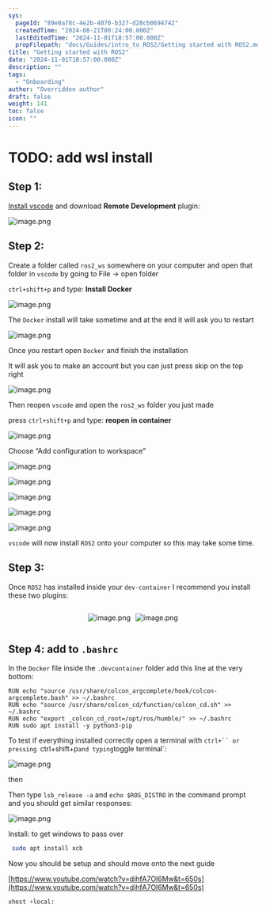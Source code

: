 ```yaml
---
sys:
  pageId: "89e0a78c-4e2b-4070-b327-d28cb0694742"
  createdTime: "2024-08-21T00:24:00.000Z"
  lastEditedTime: "2024-11-01T18:57:00.000Z"
  propFilepath: "docs/Guides/intro_to_ROS2/Getting started with ROS2.md"
title: "Getting started with ROS2"
date: "2024-11-01T18:57:00.000Z"
description: ""
tags:
  - "Onboarding"
author: "Overridden author"
draft: false
weight: 141
toc: false
icon: ""
---
```


# TODO: add wsl install

## Step 1:

[Install vscode](https://code.visualstudio.com/download) and download **Remote Development** plugin:

![image.png](https://prod-files-secure.s3.us-west-2.amazonaws.com/d518164a-d88e-44d1-a4ee-3adb3bd8bce0/efb52993-1881-4a40-b95e-6f020334f022/image.png?X-Amz-Algorithm=AWS4-HMAC-SHA256&X-Amz-Content-Sha256=UNSIGNED-PAYLOAD&X-Amz-Credential=ASIAZI2LB466TGS7ZNAA%2F20250414%2Fus-west-2%2Fs3%2Faws4_request&X-Amz-Date=20250414T041100Z&X-Amz-Expires=3600&X-Amz-Security-Token=IQoJb3JpZ2luX2VjEIT%2F%2F%2F%2F%2F%2F%2F%2F%2F%2FwEaCXVzLXdlc3QtMiJHMEUCIGGTBIayY2Q%2B1RN9dvjKs4sruKmKOHDZWZ%2F%2BpHmdGM6kAiEA503nKvSlOWG8b3nlFIpmlBTssuy9KV225n8pk2KZgcoqiAQI%2Ff%2F%2F%2F%2F%2F%2F%2F%2F%2F%2FARAAGgw2Mzc0MjMxODM4MDUiDBsPG4ralOI%2BHNi0%2BSrcA5D03mkvRI8kdnG5P1lfiAQ24TuorLE18npSMhtni0zpztliX8jdHnoztZiebwdUv%2F65GgeZhdlc3nz%2FN1ZABYvX9JKODBSR7XN8%2BvYBrtNoivBVqMA0GWDNEzso7%2FvCKGliJn%2B2aKEY%2B%2Bcu4%2Ftts5YSMpKYd7KoVPJ%2BZw317CIlCP%2FGs6T7vmSLjSIY4SyadXO2fjCPgdVC6qZe4cAUNMHF%2B6hPo%2BBLi0qRft39f3LgNcpkn%2Fs46ZLE94BPpCHMXYfWBrqADPA8HblHiM%2F19ukERWYBTcbEX2HiD95%2F%2F%2FUwEh3lcP9QUnQ27Ci8ya2tPv5UUCCFG0ZlaiClvhxlpnkkgdtTU3NOAbj83AIi8tRJUbZ8JYMkakhNEYlgR5Sxe%2BdilRdikjGe6VoTuMgRakpiHEq50UiTmDcpWxc%2BhFh1ylljXMngg4uB%2BW0noeOpBXnDB9n7QL%2FNQN8vB4dHcvzt%2BzoCSAyFTsmBX3ZUTrwPu94BPp3d5uADVl%2BcQr73TcAmqm0CJqPrsU6yE65gWenmFmYCrMOq8pdl%2BVPf7WtMgb3T2r8fuxq9s3uu6Ea93PxeY0LRFM64pgTf613vFadrhG2kiAmiIscNP%2FcsmPcoiuiyD%2BoHhSgcj1bTMK6Q8r8GOqUBifb61F9HFOoezj6gXlJ5o%2B%2FUV%2FMUn9u6i%2Bzp1I1XptWNdZQOKufjCvhiShY4JnpmMDmOy9mDmEp%2B2oDIBuzPu4a%2Bp2yjh3K15714JzmsbPQdn4bzl4bYHu5YU%2BqvIdTI9HvA1KRCOdbskeeJcDWPTULGiIuqmLSABkXP4kHC2nmjCHtVVkYXLvZC1y5d0dcvEmeaPMfuFVC9TQ7C0seJf77dbe%2Fi&X-Amz-Signature=3ed99301599a7fbb3ac14b6eb7278e6c654db0cdad9284ce09a2ecda3492a6c7&X-Amz-SignedHeaders=host&x-id=GetObject)

## Step 2:

Create a folder called `ros2_ws` somewhere on your computer and open that folder in `vscode` by going to File → open folder 

`ctrl+shift+p` and type: **Install Docker**

![image.png](https://prod-files-secure.s3.us-west-2.amazonaws.com/d518164a-d88e-44d1-a4ee-3adb3bd8bce0/2269dc0e-1cd5-47ff-bceb-c04ad9b2eab0/image.png?X-Amz-Algorithm=AWS4-HMAC-SHA256&X-Amz-Content-Sha256=UNSIGNED-PAYLOAD&X-Amz-Credential=ASIAZI2LB466TGS7ZNAA%2F20250414%2Fus-west-2%2Fs3%2Faws4_request&X-Amz-Date=20250414T041100Z&X-Amz-Expires=3600&X-Amz-Security-Token=IQoJb3JpZ2luX2VjEIT%2F%2F%2F%2F%2F%2F%2F%2F%2F%2FwEaCXVzLXdlc3QtMiJHMEUCIGGTBIayY2Q%2B1RN9dvjKs4sruKmKOHDZWZ%2F%2BpHmdGM6kAiEA503nKvSlOWG8b3nlFIpmlBTssuy9KV225n8pk2KZgcoqiAQI%2Ff%2F%2F%2F%2F%2F%2F%2F%2F%2F%2FARAAGgw2Mzc0MjMxODM4MDUiDBsPG4ralOI%2BHNi0%2BSrcA5D03mkvRI8kdnG5P1lfiAQ24TuorLE18npSMhtni0zpztliX8jdHnoztZiebwdUv%2F65GgeZhdlc3nz%2FN1ZABYvX9JKODBSR7XN8%2BvYBrtNoivBVqMA0GWDNEzso7%2FvCKGliJn%2B2aKEY%2B%2Bcu4%2Ftts5YSMpKYd7KoVPJ%2BZw317CIlCP%2FGs6T7vmSLjSIY4SyadXO2fjCPgdVC6qZe4cAUNMHF%2B6hPo%2BBLi0qRft39f3LgNcpkn%2Fs46ZLE94BPpCHMXYfWBrqADPA8HblHiM%2F19ukERWYBTcbEX2HiD95%2F%2F%2FUwEh3lcP9QUnQ27Ci8ya2tPv5UUCCFG0ZlaiClvhxlpnkkgdtTU3NOAbj83AIi8tRJUbZ8JYMkakhNEYlgR5Sxe%2BdilRdikjGe6VoTuMgRakpiHEq50UiTmDcpWxc%2BhFh1ylljXMngg4uB%2BW0noeOpBXnDB9n7QL%2FNQN8vB4dHcvzt%2BzoCSAyFTsmBX3ZUTrwPu94BPp3d5uADVl%2BcQr73TcAmqm0CJqPrsU6yE65gWenmFmYCrMOq8pdl%2BVPf7WtMgb3T2r8fuxq9s3uu6Ea93PxeY0LRFM64pgTf613vFadrhG2kiAmiIscNP%2FcsmPcoiuiyD%2BoHhSgcj1bTMK6Q8r8GOqUBifb61F9HFOoezj6gXlJ5o%2B%2FUV%2FMUn9u6i%2Bzp1I1XptWNdZQOKufjCvhiShY4JnpmMDmOy9mDmEp%2B2oDIBuzPu4a%2Bp2yjh3K15714JzmsbPQdn4bzl4bYHu5YU%2BqvIdTI9HvA1KRCOdbskeeJcDWPTULGiIuqmLSABkXP4kHC2nmjCHtVVkYXLvZC1y5d0dcvEmeaPMfuFVC9TQ7C0seJf77dbe%2Fi&X-Amz-Signature=564073aced12a503878f11befa239d3ee3d4c2968bc0dbc6090e6ee9e9a028ed&X-Amz-SignedHeaders=host&x-id=GetObject)

The `Docker` install will take sometime and at the end it will ask you to restart

![image.png](https://prod-files-secure.s3.us-west-2.amazonaws.com/d518164a-d88e-44d1-a4ee-3adb3bd8bce0/ed233f78-be33-4b1f-b89c-9c346c0e961e/image.png?X-Amz-Algorithm=AWS4-HMAC-SHA256&X-Amz-Content-Sha256=UNSIGNED-PAYLOAD&X-Amz-Credential=ASIAZI2LB466TGS7ZNAA%2F20250414%2Fus-west-2%2Fs3%2Faws4_request&X-Amz-Date=20250414T041100Z&X-Amz-Expires=3600&X-Amz-Security-Token=IQoJb3JpZ2luX2VjEIT%2F%2F%2F%2F%2F%2F%2F%2F%2F%2FwEaCXVzLXdlc3QtMiJHMEUCIGGTBIayY2Q%2B1RN9dvjKs4sruKmKOHDZWZ%2F%2BpHmdGM6kAiEA503nKvSlOWG8b3nlFIpmlBTssuy9KV225n8pk2KZgcoqiAQI%2Ff%2F%2F%2F%2F%2F%2F%2F%2F%2F%2FARAAGgw2Mzc0MjMxODM4MDUiDBsPG4ralOI%2BHNi0%2BSrcA5D03mkvRI8kdnG5P1lfiAQ24TuorLE18npSMhtni0zpztliX8jdHnoztZiebwdUv%2F65GgeZhdlc3nz%2FN1ZABYvX9JKODBSR7XN8%2BvYBrtNoivBVqMA0GWDNEzso7%2FvCKGliJn%2B2aKEY%2B%2Bcu4%2Ftts5YSMpKYd7KoVPJ%2BZw317CIlCP%2FGs6T7vmSLjSIY4SyadXO2fjCPgdVC6qZe4cAUNMHF%2B6hPo%2BBLi0qRft39f3LgNcpkn%2Fs46ZLE94BPpCHMXYfWBrqADPA8HblHiM%2F19ukERWYBTcbEX2HiD95%2F%2F%2FUwEh3lcP9QUnQ27Ci8ya2tPv5UUCCFG0ZlaiClvhxlpnkkgdtTU3NOAbj83AIi8tRJUbZ8JYMkakhNEYlgR5Sxe%2BdilRdikjGe6VoTuMgRakpiHEq50UiTmDcpWxc%2BhFh1ylljXMngg4uB%2BW0noeOpBXnDB9n7QL%2FNQN8vB4dHcvzt%2BzoCSAyFTsmBX3ZUTrwPu94BPp3d5uADVl%2BcQr73TcAmqm0CJqPrsU6yE65gWenmFmYCrMOq8pdl%2BVPf7WtMgb3T2r8fuxq9s3uu6Ea93PxeY0LRFM64pgTf613vFadrhG2kiAmiIscNP%2FcsmPcoiuiyD%2BoHhSgcj1bTMK6Q8r8GOqUBifb61F9HFOoezj6gXlJ5o%2B%2FUV%2FMUn9u6i%2Bzp1I1XptWNdZQOKufjCvhiShY4JnpmMDmOy9mDmEp%2B2oDIBuzPu4a%2Bp2yjh3K15714JzmsbPQdn4bzl4bYHu5YU%2BqvIdTI9HvA1KRCOdbskeeJcDWPTULGiIuqmLSABkXP4kHC2nmjCHtVVkYXLvZC1y5d0dcvEmeaPMfuFVC9TQ7C0seJf77dbe%2Fi&X-Amz-Signature=4cfef5f7ad50e9936497891751a75ccdd04155d41429077fc94c6dc343657a9d&X-Amz-SignedHeaders=host&x-id=GetObject)

Once you restart open `Docker` and finish the installation

It will ask you to make an account but you can just press skip on the top right

![image.png](https://prod-files-secure.s3.us-west-2.amazonaws.com/d518164a-d88e-44d1-a4ee-3adb3bd8bce0/21010ad9-1659-4fd9-9f59-9932a09b2a3d/image.png?X-Amz-Algorithm=AWS4-HMAC-SHA256&X-Amz-Content-Sha256=UNSIGNED-PAYLOAD&X-Amz-Credential=ASIAZI2LB466TGS7ZNAA%2F20250414%2Fus-west-2%2Fs3%2Faws4_request&X-Amz-Date=20250414T041100Z&X-Amz-Expires=3600&X-Amz-Security-Token=IQoJb3JpZ2luX2VjEIT%2F%2F%2F%2F%2F%2F%2F%2F%2F%2FwEaCXVzLXdlc3QtMiJHMEUCIGGTBIayY2Q%2B1RN9dvjKs4sruKmKOHDZWZ%2F%2BpHmdGM6kAiEA503nKvSlOWG8b3nlFIpmlBTssuy9KV225n8pk2KZgcoqiAQI%2Ff%2F%2F%2F%2F%2F%2F%2F%2F%2F%2FARAAGgw2Mzc0MjMxODM4MDUiDBsPG4ralOI%2BHNi0%2BSrcA5D03mkvRI8kdnG5P1lfiAQ24TuorLE18npSMhtni0zpztliX8jdHnoztZiebwdUv%2F65GgeZhdlc3nz%2FN1ZABYvX9JKODBSR7XN8%2BvYBrtNoivBVqMA0GWDNEzso7%2FvCKGliJn%2B2aKEY%2B%2Bcu4%2Ftts5YSMpKYd7KoVPJ%2BZw317CIlCP%2FGs6T7vmSLjSIY4SyadXO2fjCPgdVC6qZe4cAUNMHF%2B6hPo%2BBLi0qRft39f3LgNcpkn%2Fs46ZLE94BPpCHMXYfWBrqADPA8HblHiM%2F19ukERWYBTcbEX2HiD95%2F%2F%2FUwEh3lcP9QUnQ27Ci8ya2tPv5UUCCFG0ZlaiClvhxlpnkkgdtTU3NOAbj83AIi8tRJUbZ8JYMkakhNEYlgR5Sxe%2BdilRdikjGe6VoTuMgRakpiHEq50UiTmDcpWxc%2BhFh1ylljXMngg4uB%2BW0noeOpBXnDB9n7QL%2FNQN8vB4dHcvzt%2BzoCSAyFTsmBX3ZUTrwPu94BPp3d5uADVl%2BcQr73TcAmqm0CJqPrsU6yE65gWenmFmYCrMOq8pdl%2BVPf7WtMgb3T2r8fuxq9s3uu6Ea93PxeY0LRFM64pgTf613vFadrhG2kiAmiIscNP%2FcsmPcoiuiyD%2BoHhSgcj1bTMK6Q8r8GOqUBifb61F9HFOoezj6gXlJ5o%2B%2FUV%2FMUn9u6i%2Bzp1I1XptWNdZQOKufjCvhiShY4JnpmMDmOy9mDmEp%2B2oDIBuzPu4a%2Bp2yjh3K15714JzmsbPQdn4bzl4bYHu5YU%2BqvIdTI9HvA1KRCOdbskeeJcDWPTULGiIuqmLSABkXP4kHC2nmjCHtVVkYXLvZC1y5d0dcvEmeaPMfuFVC9TQ7C0seJf77dbe%2Fi&X-Amz-Signature=6f9377452d14fd731b6851b9baea4e567a37192cc16aa25c67a9ba468372a539&X-Amz-SignedHeaders=host&x-id=GetObject)

Then reopen `vscode` and open the `ros2_ws` folder you just made

press `ctrl+shift+p` and type: **reopen in container**

![image.png](https://prod-files-secure.s3.us-west-2.amazonaws.com/d518164a-d88e-44d1-a4ee-3adb3bd8bce0/4e93b8c2-41ad-488c-8095-c74205196118/image.png?X-Amz-Algorithm=AWS4-HMAC-SHA256&X-Amz-Content-Sha256=UNSIGNED-PAYLOAD&X-Amz-Credential=ASIAZI2LB466TGS7ZNAA%2F20250414%2Fus-west-2%2Fs3%2Faws4_request&X-Amz-Date=20250414T041100Z&X-Amz-Expires=3600&X-Amz-Security-Token=IQoJb3JpZ2luX2VjEIT%2F%2F%2F%2F%2F%2F%2F%2F%2F%2FwEaCXVzLXdlc3QtMiJHMEUCIGGTBIayY2Q%2B1RN9dvjKs4sruKmKOHDZWZ%2F%2BpHmdGM6kAiEA503nKvSlOWG8b3nlFIpmlBTssuy9KV225n8pk2KZgcoqiAQI%2Ff%2F%2F%2F%2F%2F%2F%2F%2F%2F%2FARAAGgw2Mzc0MjMxODM4MDUiDBsPG4ralOI%2BHNi0%2BSrcA5D03mkvRI8kdnG5P1lfiAQ24TuorLE18npSMhtni0zpztliX8jdHnoztZiebwdUv%2F65GgeZhdlc3nz%2FN1ZABYvX9JKODBSR7XN8%2BvYBrtNoivBVqMA0GWDNEzso7%2FvCKGliJn%2B2aKEY%2B%2Bcu4%2Ftts5YSMpKYd7KoVPJ%2BZw317CIlCP%2FGs6T7vmSLjSIY4SyadXO2fjCPgdVC6qZe4cAUNMHF%2B6hPo%2BBLi0qRft39f3LgNcpkn%2Fs46ZLE94BPpCHMXYfWBrqADPA8HblHiM%2F19ukERWYBTcbEX2HiD95%2F%2F%2FUwEh3lcP9QUnQ27Ci8ya2tPv5UUCCFG0ZlaiClvhxlpnkkgdtTU3NOAbj83AIi8tRJUbZ8JYMkakhNEYlgR5Sxe%2BdilRdikjGe6VoTuMgRakpiHEq50UiTmDcpWxc%2BhFh1ylljXMngg4uB%2BW0noeOpBXnDB9n7QL%2FNQN8vB4dHcvzt%2BzoCSAyFTsmBX3ZUTrwPu94BPp3d5uADVl%2BcQr73TcAmqm0CJqPrsU6yE65gWenmFmYCrMOq8pdl%2BVPf7WtMgb3T2r8fuxq9s3uu6Ea93PxeY0LRFM64pgTf613vFadrhG2kiAmiIscNP%2FcsmPcoiuiyD%2BoHhSgcj1bTMK6Q8r8GOqUBifb61F9HFOoezj6gXlJ5o%2B%2FUV%2FMUn9u6i%2Bzp1I1XptWNdZQOKufjCvhiShY4JnpmMDmOy9mDmEp%2B2oDIBuzPu4a%2Bp2yjh3K15714JzmsbPQdn4bzl4bYHu5YU%2BqvIdTI9HvA1KRCOdbskeeJcDWPTULGiIuqmLSABkXP4kHC2nmjCHtVVkYXLvZC1y5d0dcvEmeaPMfuFVC9TQ7C0seJf77dbe%2Fi&X-Amz-Signature=5b96b73e342e0faddbf2b15c044929d71bee784c6b80390f2d1fdf518a432d77&X-Amz-SignedHeaders=host&x-id=GetObject)

Choose “Add configuration to workspace”

![image.png](https://prod-files-secure.s3.us-west-2.amazonaws.com/d518164a-d88e-44d1-a4ee-3adb3bd8bce0/9560b282-5060-4989-ba37-97e7b2c22476/image.png?X-Amz-Algorithm=AWS4-HMAC-SHA256&X-Amz-Content-Sha256=UNSIGNED-PAYLOAD&X-Amz-Credential=ASIAZI2LB466TGS7ZNAA%2F20250414%2Fus-west-2%2Fs3%2Faws4_request&X-Amz-Date=20250414T041100Z&X-Amz-Expires=3600&X-Amz-Security-Token=IQoJb3JpZ2luX2VjEIT%2F%2F%2F%2F%2F%2F%2F%2F%2F%2FwEaCXVzLXdlc3QtMiJHMEUCIGGTBIayY2Q%2B1RN9dvjKs4sruKmKOHDZWZ%2F%2BpHmdGM6kAiEA503nKvSlOWG8b3nlFIpmlBTssuy9KV225n8pk2KZgcoqiAQI%2Ff%2F%2F%2F%2F%2F%2F%2F%2F%2F%2FARAAGgw2Mzc0MjMxODM4MDUiDBsPG4ralOI%2BHNi0%2BSrcA5D03mkvRI8kdnG5P1lfiAQ24TuorLE18npSMhtni0zpztliX8jdHnoztZiebwdUv%2F65GgeZhdlc3nz%2FN1ZABYvX9JKODBSR7XN8%2BvYBrtNoivBVqMA0GWDNEzso7%2FvCKGliJn%2B2aKEY%2B%2Bcu4%2Ftts5YSMpKYd7KoVPJ%2BZw317CIlCP%2FGs6T7vmSLjSIY4SyadXO2fjCPgdVC6qZe4cAUNMHF%2B6hPo%2BBLi0qRft39f3LgNcpkn%2Fs46ZLE94BPpCHMXYfWBrqADPA8HblHiM%2F19ukERWYBTcbEX2HiD95%2F%2F%2FUwEh3lcP9QUnQ27Ci8ya2tPv5UUCCFG0ZlaiClvhxlpnkkgdtTU3NOAbj83AIi8tRJUbZ8JYMkakhNEYlgR5Sxe%2BdilRdikjGe6VoTuMgRakpiHEq50UiTmDcpWxc%2BhFh1ylljXMngg4uB%2BW0noeOpBXnDB9n7QL%2FNQN8vB4dHcvzt%2BzoCSAyFTsmBX3ZUTrwPu94BPp3d5uADVl%2BcQr73TcAmqm0CJqPrsU6yE65gWenmFmYCrMOq8pdl%2BVPf7WtMgb3T2r8fuxq9s3uu6Ea93PxeY0LRFM64pgTf613vFadrhG2kiAmiIscNP%2FcsmPcoiuiyD%2BoHhSgcj1bTMK6Q8r8GOqUBifb61F9HFOoezj6gXlJ5o%2B%2FUV%2FMUn9u6i%2Bzp1I1XptWNdZQOKufjCvhiShY4JnpmMDmOy9mDmEp%2B2oDIBuzPu4a%2Bp2yjh3K15714JzmsbPQdn4bzl4bYHu5YU%2BqvIdTI9HvA1KRCOdbskeeJcDWPTULGiIuqmLSABkXP4kHC2nmjCHtVVkYXLvZC1y5d0dcvEmeaPMfuFVC9TQ7C0seJf77dbe%2Fi&X-Amz-Signature=8157c2ff3dc96ee661a519c10d5a2a00febcfc9b2c2b5e3909666b7ac9a5c891&X-Amz-SignedHeaders=host&x-id=GetObject)

![image.png](https://prod-files-secure.s3.us-west-2.amazonaws.com/d518164a-d88e-44d1-a4ee-3adb3bd8bce0/2ee63f81-886b-48e8-a553-dc6e5eac99e4/image.png?X-Amz-Algorithm=AWS4-HMAC-SHA256&X-Amz-Content-Sha256=UNSIGNED-PAYLOAD&X-Amz-Credential=ASIAZI2LB466TGS7ZNAA%2F20250414%2Fus-west-2%2Fs3%2Faws4_request&X-Amz-Date=20250414T041100Z&X-Amz-Expires=3600&X-Amz-Security-Token=IQoJb3JpZ2luX2VjEIT%2F%2F%2F%2F%2F%2F%2F%2F%2F%2FwEaCXVzLXdlc3QtMiJHMEUCIGGTBIayY2Q%2B1RN9dvjKs4sruKmKOHDZWZ%2F%2BpHmdGM6kAiEA503nKvSlOWG8b3nlFIpmlBTssuy9KV225n8pk2KZgcoqiAQI%2Ff%2F%2F%2F%2F%2F%2F%2F%2F%2F%2FARAAGgw2Mzc0MjMxODM4MDUiDBsPG4ralOI%2BHNi0%2BSrcA5D03mkvRI8kdnG5P1lfiAQ24TuorLE18npSMhtni0zpztliX8jdHnoztZiebwdUv%2F65GgeZhdlc3nz%2FN1ZABYvX9JKODBSR7XN8%2BvYBrtNoivBVqMA0GWDNEzso7%2FvCKGliJn%2B2aKEY%2B%2Bcu4%2Ftts5YSMpKYd7KoVPJ%2BZw317CIlCP%2FGs6T7vmSLjSIY4SyadXO2fjCPgdVC6qZe4cAUNMHF%2B6hPo%2BBLi0qRft39f3LgNcpkn%2Fs46ZLE94BPpCHMXYfWBrqADPA8HblHiM%2F19ukERWYBTcbEX2HiD95%2F%2F%2FUwEh3lcP9QUnQ27Ci8ya2tPv5UUCCFG0ZlaiClvhxlpnkkgdtTU3NOAbj83AIi8tRJUbZ8JYMkakhNEYlgR5Sxe%2BdilRdikjGe6VoTuMgRakpiHEq50UiTmDcpWxc%2BhFh1ylljXMngg4uB%2BW0noeOpBXnDB9n7QL%2FNQN8vB4dHcvzt%2BzoCSAyFTsmBX3ZUTrwPu94BPp3d5uADVl%2BcQr73TcAmqm0CJqPrsU6yE65gWenmFmYCrMOq8pdl%2BVPf7WtMgb3T2r8fuxq9s3uu6Ea93PxeY0LRFM64pgTf613vFadrhG2kiAmiIscNP%2FcsmPcoiuiyD%2BoHhSgcj1bTMK6Q8r8GOqUBifb61F9HFOoezj6gXlJ5o%2B%2FUV%2FMUn9u6i%2Bzp1I1XptWNdZQOKufjCvhiShY4JnpmMDmOy9mDmEp%2B2oDIBuzPu4a%2Bp2yjh3K15714JzmsbPQdn4bzl4bYHu5YU%2BqvIdTI9HvA1KRCOdbskeeJcDWPTULGiIuqmLSABkXP4kHC2nmjCHtVVkYXLvZC1y5d0dcvEmeaPMfuFVC9TQ7C0seJf77dbe%2Fi&X-Amz-Signature=bb071326b72a3a309463b047a5fb8c897b4c56d2dfc53c918efc6b077aeec70d&X-Amz-SignedHeaders=host&x-id=GetObject)

![image.png](https://prod-files-secure.s3.us-west-2.amazonaws.com/d518164a-d88e-44d1-a4ee-3adb3bd8bce0/ae1580b2-b048-407e-aed9-b584224a7a04/image.png?X-Amz-Algorithm=AWS4-HMAC-SHA256&X-Amz-Content-Sha256=UNSIGNED-PAYLOAD&X-Amz-Credential=ASIAZI2LB466TGS7ZNAA%2F20250414%2Fus-west-2%2Fs3%2Faws4_request&X-Amz-Date=20250414T041100Z&X-Amz-Expires=3600&X-Amz-Security-Token=IQoJb3JpZ2luX2VjEIT%2F%2F%2F%2F%2F%2F%2F%2F%2F%2FwEaCXVzLXdlc3QtMiJHMEUCIGGTBIayY2Q%2B1RN9dvjKs4sruKmKOHDZWZ%2F%2BpHmdGM6kAiEA503nKvSlOWG8b3nlFIpmlBTssuy9KV225n8pk2KZgcoqiAQI%2Ff%2F%2F%2F%2F%2F%2F%2F%2F%2F%2FARAAGgw2Mzc0MjMxODM4MDUiDBsPG4ralOI%2BHNi0%2BSrcA5D03mkvRI8kdnG5P1lfiAQ24TuorLE18npSMhtni0zpztliX8jdHnoztZiebwdUv%2F65GgeZhdlc3nz%2FN1ZABYvX9JKODBSR7XN8%2BvYBrtNoivBVqMA0GWDNEzso7%2FvCKGliJn%2B2aKEY%2B%2Bcu4%2Ftts5YSMpKYd7KoVPJ%2BZw317CIlCP%2FGs6T7vmSLjSIY4SyadXO2fjCPgdVC6qZe4cAUNMHF%2B6hPo%2BBLi0qRft39f3LgNcpkn%2Fs46ZLE94BPpCHMXYfWBrqADPA8HblHiM%2F19ukERWYBTcbEX2HiD95%2F%2F%2FUwEh3lcP9QUnQ27Ci8ya2tPv5UUCCFG0ZlaiClvhxlpnkkgdtTU3NOAbj83AIi8tRJUbZ8JYMkakhNEYlgR5Sxe%2BdilRdikjGe6VoTuMgRakpiHEq50UiTmDcpWxc%2BhFh1ylljXMngg4uB%2BW0noeOpBXnDB9n7QL%2FNQN8vB4dHcvzt%2BzoCSAyFTsmBX3ZUTrwPu94BPp3d5uADVl%2BcQr73TcAmqm0CJqPrsU6yE65gWenmFmYCrMOq8pdl%2BVPf7WtMgb3T2r8fuxq9s3uu6Ea93PxeY0LRFM64pgTf613vFadrhG2kiAmiIscNP%2FcsmPcoiuiyD%2BoHhSgcj1bTMK6Q8r8GOqUBifb61F9HFOoezj6gXlJ5o%2B%2FUV%2FMUn9u6i%2Bzp1I1XptWNdZQOKufjCvhiShY4JnpmMDmOy9mDmEp%2B2oDIBuzPu4a%2Bp2yjh3K15714JzmsbPQdn4bzl4bYHu5YU%2BqvIdTI9HvA1KRCOdbskeeJcDWPTULGiIuqmLSABkXP4kHC2nmjCHtVVkYXLvZC1y5d0dcvEmeaPMfuFVC9TQ7C0seJf77dbe%2Fi&X-Amz-Signature=22d15c121426aa0ebbdaf92a13bbecaab96a5e8b29a5eca79b92a08580f0e60d&X-Amz-SignedHeaders=host&x-id=GetObject)

![image.png](https://prod-files-secure.s3.us-west-2.amazonaws.com/d518164a-d88e-44d1-a4ee-3adb3bd8bce0/53255b28-f75e-430f-b9e3-c0ac8577e42b/image.png?X-Amz-Algorithm=AWS4-HMAC-SHA256&X-Amz-Content-Sha256=UNSIGNED-PAYLOAD&X-Amz-Credential=ASIAZI2LB466TGS7ZNAA%2F20250414%2Fus-west-2%2Fs3%2Faws4_request&X-Amz-Date=20250414T041100Z&X-Amz-Expires=3600&X-Amz-Security-Token=IQoJb3JpZ2luX2VjEIT%2F%2F%2F%2F%2F%2F%2F%2F%2F%2FwEaCXVzLXdlc3QtMiJHMEUCIGGTBIayY2Q%2B1RN9dvjKs4sruKmKOHDZWZ%2F%2BpHmdGM6kAiEA503nKvSlOWG8b3nlFIpmlBTssuy9KV225n8pk2KZgcoqiAQI%2Ff%2F%2F%2F%2F%2F%2F%2F%2F%2F%2FARAAGgw2Mzc0MjMxODM4MDUiDBsPG4ralOI%2BHNi0%2BSrcA5D03mkvRI8kdnG5P1lfiAQ24TuorLE18npSMhtni0zpztliX8jdHnoztZiebwdUv%2F65GgeZhdlc3nz%2FN1ZABYvX9JKODBSR7XN8%2BvYBrtNoivBVqMA0GWDNEzso7%2FvCKGliJn%2B2aKEY%2B%2Bcu4%2Ftts5YSMpKYd7KoVPJ%2BZw317CIlCP%2FGs6T7vmSLjSIY4SyadXO2fjCPgdVC6qZe4cAUNMHF%2B6hPo%2BBLi0qRft39f3LgNcpkn%2Fs46ZLE94BPpCHMXYfWBrqADPA8HblHiM%2F19ukERWYBTcbEX2HiD95%2F%2F%2FUwEh3lcP9QUnQ27Ci8ya2tPv5UUCCFG0ZlaiClvhxlpnkkgdtTU3NOAbj83AIi8tRJUbZ8JYMkakhNEYlgR5Sxe%2BdilRdikjGe6VoTuMgRakpiHEq50UiTmDcpWxc%2BhFh1ylljXMngg4uB%2BW0noeOpBXnDB9n7QL%2FNQN8vB4dHcvzt%2BzoCSAyFTsmBX3ZUTrwPu94BPp3d5uADVl%2BcQr73TcAmqm0CJqPrsU6yE65gWenmFmYCrMOq8pdl%2BVPf7WtMgb3T2r8fuxq9s3uu6Ea93PxeY0LRFM64pgTf613vFadrhG2kiAmiIscNP%2FcsmPcoiuiyD%2BoHhSgcj1bTMK6Q8r8GOqUBifb61F9HFOoezj6gXlJ5o%2B%2FUV%2FMUn9u6i%2Bzp1I1XptWNdZQOKufjCvhiShY4JnpmMDmOy9mDmEp%2B2oDIBuzPu4a%2Bp2yjh3K15714JzmsbPQdn4bzl4bYHu5YU%2BqvIdTI9HvA1KRCOdbskeeJcDWPTULGiIuqmLSABkXP4kHC2nmjCHtVVkYXLvZC1y5d0dcvEmeaPMfuFVC9TQ7C0seJf77dbe%2Fi&X-Amz-Signature=21427e6cb64e5214765c13826574c5867dd944abb8f9bf3ae8af0835527ca075&X-Amz-SignedHeaders=host&x-id=GetObject)

![image.png](https://prod-files-secure.s3.us-west-2.amazonaws.com/d518164a-d88e-44d1-a4ee-3adb3bd8bce0/7c562767-5af9-4ffb-97d1-327bcdf4ee00/image.png?X-Amz-Algorithm=AWS4-HMAC-SHA256&X-Amz-Content-Sha256=UNSIGNED-PAYLOAD&X-Amz-Credential=ASIAZI2LB466TGS7ZNAA%2F20250414%2Fus-west-2%2Fs3%2Faws4_request&X-Amz-Date=20250414T041100Z&X-Amz-Expires=3600&X-Amz-Security-Token=IQoJb3JpZ2luX2VjEIT%2F%2F%2F%2F%2F%2F%2F%2F%2F%2FwEaCXVzLXdlc3QtMiJHMEUCIGGTBIayY2Q%2B1RN9dvjKs4sruKmKOHDZWZ%2F%2BpHmdGM6kAiEA503nKvSlOWG8b3nlFIpmlBTssuy9KV225n8pk2KZgcoqiAQI%2Ff%2F%2F%2F%2F%2F%2F%2F%2F%2F%2FARAAGgw2Mzc0MjMxODM4MDUiDBsPG4ralOI%2BHNi0%2BSrcA5D03mkvRI8kdnG5P1lfiAQ24TuorLE18npSMhtni0zpztliX8jdHnoztZiebwdUv%2F65GgeZhdlc3nz%2FN1ZABYvX9JKODBSR7XN8%2BvYBrtNoivBVqMA0GWDNEzso7%2FvCKGliJn%2B2aKEY%2B%2Bcu4%2Ftts5YSMpKYd7KoVPJ%2BZw317CIlCP%2FGs6T7vmSLjSIY4SyadXO2fjCPgdVC6qZe4cAUNMHF%2B6hPo%2BBLi0qRft39f3LgNcpkn%2Fs46ZLE94BPpCHMXYfWBrqADPA8HblHiM%2F19ukERWYBTcbEX2HiD95%2F%2F%2FUwEh3lcP9QUnQ27Ci8ya2tPv5UUCCFG0ZlaiClvhxlpnkkgdtTU3NOAbj83AIi8tRJUbZ8JYMkakhNEYlgR5Sxe%2BdilRdikjGe6VoTuMgRakpiHEq50UiTmDcpWxc%2BhFh1ylljXMngg4uB%2BW0noeOpBXnDB9n7QL%2FNQN8vB4dHcvzt%2BzoCSAyFTsmBX3ZUTrwPu94BPp3d5uADVl%2BcQr73TcAmqm0CJqPrsU6yE65gWenmFmYCrMOq8pdl%2BVPf7WtMgb3T2r8fuxq9s3uu6Ea93PxeY0LRFM64pgTf613vFadrhG2kiAmiIscNP%2FcsmPcoiuiyD%2BoHhSgcj1bTMK6Q8r8GOqUBifb61F9HFOoezj6gXlJ5o%2B%2FUV%2FMUn9u6i%2Bzp1I1XptWNdZQOKufjCvhiShY4JnpmMDmOy9mDmEp%2B2oDIBuzPu4a%2Bp2yjh3K15714JzmsbPQdn4bzl4bYHu5YU%2BqvIdTI9HvA1KRCOdbskeeJcDWPTULGiIuqmLSABkXP4kHC2nmjCHtVVkYXLvZC1y5d0dcvEmeaPMfuFVC9TQ7C0seJf77dbe%2Fi&X-Amz-Signature=3f1aefb620358202a848a7f240cf684acb585c6f90b47314eb7c27128f3f148e&X-Amz-SignedHeaders=host&x-id=GetObject)

`vscode` will now install `ROS2` onto your computer so this may take some time.

## Step 3:

Once `ROS2` has installed inside your `dev-container` I recommend you install these two plugins:

<div style="display: flex;flex-direction: row; column-gap:10px; max-width: 630px;justify-content: center;">
<div>

![image.png](https://prod-files-secure.s3.us-west-2.amazonaws.com/d518164a-d88e-44d1-a4ee-3adb3bd8bce0/3fc3d550-5a54-4ba1-ba6b-faa01cdb7369/image.png?X-Amz-Algorithm=AWS4-HMAC-SHA256&X-Amz-Content-Sha256=UNSIGNED-PAYLOAD&X-Amz-Credential=ASIAZI2LB4666MWSWDSY%2F20250414%2Fus-west-2%2Fs3%2Faws4_request&X-Amz-Date=20250414T041102Z&X-Amz-Expires=3600&X-Amz-Security-Token=IQoJb3JpZ2luX2VjEIT%2F%2F%2F%2F%2F%2F%2F%2F%2F%2FwEaCXVzLXdlc3QtMiJIMEYCIQCKY28nQNuBSiuekbzH8BOzyCtVRf5t%2BGdSe506rW4hSAIhAOsU0k5bqpx727oaK2c3ZS9Bl%2Bng5JWAn%2BT07W9uvYlcKogECP3%2F%2F%2F%2F%2F%2F%2F%2F%2F%2FwEQABoMNjM3NDIzMTgzODA1Igw7fwLhEnuPs2vXQLYq3AOEDfgIViovpmD4BzKbCTlSxGHa67f0G28yA5AtCdGpEG7qmfcbkHDhPr%2BOTLDQb%2BaFAnUDM8pjylcqwzWgf%2B46DwiUqmRRQr8pJzo8atwAgsCw9J0HIeugsPrR2AuTsaHA1TRgOS3wUckK5qEbo9ciyhzBAq6vbUKozBdXtXPjRlgcpqZArbWeQ34hmITMtIH3pPk0rwKXYpcLj1oEaehc9kWCr3GBWrwAHcBct8BqC0rvCj7xGUhGRCgC1gmOaHmc18lrLeL3Oz7ggNbahTd%2BXX9hMLahsvV7AVIDQyV2GOXZljR%2Bv%2FpST88oiijpG0cYU1r4F11omcTyeEidZLrJRIjpP04WsGIfgYuvreEVZj%2Fqfoqc8JdM0xn4SYCl0qeWPYubPLgFQKrvd%2FjJWJIB%2FvOZAIzm2WjB%2FCZBSDrB2O5zMr0XVODZ4IpMp%2BLJ50AMLvxzSZf%2Bgvn6I0BGA3QJF5GrGluQgb%2B7d5hKMkEUhv6L3%2BWJEMeoowakLEEsSiblQJKO99AWsgrtUP5uyZXFC7lMPXIK74gDvy65OfyDKAlQqbriDPTJc2FpLAB7vSuhpOVMVkCVUe1S44YgCOnP%2Fa41mhdpS0awjBb0sjczF%2BjFO%2F1UyKzqo1KCezD0j%2FK%2FBjqkAbAuk%2F1XPq%2FXxGFwdqYnM9ytwGahK3LU8he2907ibzldlmus7pczgc%2FsUeviNjMIu1hyL%2FTq4yM%2BZcWTfae7k0pd8h6cWVPt4Nl6sOODbBwiGmket2Qy%2BsA4gLpStYwCCX9GpJyYwVCQ7V5D6IpHUcZbwIR%2FwP8TJeIM5pTomWetvoRcXFmHrjlEuhsczXVFJgKz22vac0ge17Sp5wyuMUhMuIDj&X-Amz-Signature=abfec205c104fc33ac265b4426a2f40551ff980b1aa23f5c0de90792758ac56f&X-Amz-SignedHeaders=host&x-id=GetObject)

</div>
<div>

![image.png](https://prod-files-secure.s3.us-west-2.amazonaws.com/d518164a-d88e-44d1-a4ee-3adb3bd8bce0/d994cc66-13c2-4093-a5a3-f84cf4601a82/image.png?X-Amz-Algorithm=AWS4-HMAC-SHA256&X-Amz-Content-Sha256=UNSIGNED-PAYLOAD&X-Amz-Credential=ASIAZI2LB4664Z2WNBCR%2F20250414%2Fus-west-2%2Fs3%2Faws4_request&X-Amz-Date=20250414T041103Z&X-Amz-Expires=3600&X-Amz-Security-Token=IQoJb3JpZ2luX2VjEIT%2F%2F%2F%2F%2F%2F%2F%2F%2F%2FwEaCXVzLXdlc3QtMiJGMEQCIECL7bF%2BAjrRhUu9BNMyobJCeggT48WKImHDP5kV0L81AiAwZh2rh3k1PdYY4JQCvo9n1xNBwFnqNP46VrLx0B9PlCqIBAj9%2F%2F%2F%2F%2F%2F%2F%2F%2F%2F8BEAAaDDYzNzQyMzE4MzgwNSIMQxX27G3gsAs65mjCKtwDbQvzr%2BXprvZJUfbqQstOdP8yI%2FISl8Xft8EYo3KWoDNL4g%2FD9muwQI2hqCR4rJ1OMuvguGJvBE6PgEvgavmMXxHYt6nziDylicNHbglCeNUwrYVxujbLRV8Va11%2FfFuI4hc3wFDKIwNNnTHnHKmW9bjpy%2FVq4bi41joJAlduCpZhzGe7eLhmTG82LL6Evb%2FasYp679GVnY%2Bq6uNHJauZFHuQ5YdSSLAmilYasA6y5nfBfk3MysfAk29AfAg1uBy9KH86%2BjcPDjkUpJOAMdw7S6cFakGilhle8zgB4QuKsQoudMYyraNsVuwX2br11x0SGszBAKWlfCcjHv4Q4qaFI3aFZGM87HBQc5N35qv7ytwOVvv2NR2sL7TClXspj7AgbT%2Fw4kBKUPcwlzG%2Frt5qMqD1SrNPjQtxvuzGVFdwC%2B%2BZUjPLh1MMuwCkt4sfzAwzivhZng7PYaQCvd5ttGx9rOtd4YsN4O%2BKnPhx0%2FDXPcFGLD22%2BO3Ss%2BsgfiJMPhMvGvBlmlGh4kzQtm7d%2Fvt7xz%2FHxsJyAZ1tRu9k%2BmnUjTDRIH5RQOMFFJrUvUqHsPcJMHDLNkuU7HxYMjWgYUX5IGPCPzmyiZFIiOKBe89%2F7jweMeHPXytP5P0lPUwwpZDyvwY6pgGVn53zRNaia%2Fs4Hr7VG%2BrZfn19px2gGHopyFWGwd2ChTeuKcAiedgx4Idllcngto%2FPJ29ZaSF8rfx%2BEZhMtlS4LXXI7RQLhBcD9X5%2FH3o6tWw6vwlc57cEloYqZuZhpCJcCZp4yGoFC0d2b5z%2B%2Fa%2BIchOvnO8MrQFtFV10XhGYTcE69O1t30xe4Ndu73P3CkG5wTFYs1J2xupjqceo6gZUOhtqXLtJ&X-Amz-Signature=be4191aa347e88cd963f20df9f68a6daafe40b35f445b81a2c3c36264da3c017&X-Amz-SignedHeaders=host&x-id=GetObject)

</div>
</div>

## Step 4: add to `.bashrc`

In the `Docker` file inside the `.devcontainer` folder add this line at the very bottom: 

```docker
RUN echo "source /usr/share/colcon_argcomplete/hook/colcon-argcomplete.bash" >> ~/.bashrc
RUN echo "source /usr/share/colcon_cd/function/colcon_cd.sh" >> ~/.bashrc
RUN echo "export _colcon_cd_root=/opt/ros/humble/" >> ~/.bashrc
RUN sudo apt install -y python3-pip 
```

To test if everything installed correctly open a terminal with `ctrl+`` or pressing `ctrl+shift+p` and typing `toggle terminal`:

![image.png](https://prod-files-secure.s3.us-west-2.amazonaws.com/d518164a-d88e-44d1-a4ee-3adb3bd8bce0/6a4943d8-b04e-4c02-9a58-775f3384d1a5/image.png?X-Amz-Algorithm=AWS4-HMAC-SHA256&X-Amz-Content-Sha256=UNSIGNED-PAYLOAD&X-Amz-Credential=ASIAZI2LB466TGS7ZNAA%2F20250414%2Fus-west-2%2Fs3%2Faws4_request&X-Amz-Date=20250414T041100Z&X-Amz-Expires=3600&X-Amz-Security-Token=IQoJb3JpZ2luX2VjEIT%2F%2F%2F%2F%2F%2F%2F%2F%2F%2FwEaCXVzLXdlc3QtMiJHMEUCIGGTBIayY2Q%2B1RN9dvjKs4sruKmKOHDZWZ%2F%2BpHmdGM6kAiEA503nKvSlOWG8b3nlFIpmlBTssuy9KV225n8pk2KZgcoqiAQI%2Ff%2F%2F%2F%2F%2F%2F%2F%2F%2F%2FARAAGgw2Mzc0MjMxODM4MDUiDBsPG4ralOI%2BHNi0%2BSrcA5D03mkvRI8kdnG5P1lfiAQ24TuorLE18npSMhtni0zpztliX8jdHnoztZiebwdUv%2F65GgeZhdlc3nz%2FN1ZABYvX9JKODBSR7XN8%2BvYBrtNoivBVqMA0GWDNEzso7%2FvCKGliJn%2B2aKEY%2B%2Bcu4%2Ftts5YSMpKYd7KoVPJ%2BZw317CIlCP%2FGs6T7vmSLjSIY4SyadXO2fjCPgdVC6qZe4cAUNMHF%2B6hPo%2BBLi0qRft39f3LgNcpkn%2Fs46ZLE94BPpCHMXYfWBrqADPA8HblHiM%2F19ukERWYBTcbEX2HiD95%2F%2F%2FUwEh3lcP9QUnQ27Ci8ya2tPv5UUCCFG0ZlaiClvhxlpnkkgdtTU3NOAbj83AIi8tRJUbZ8JYMkakhNEYlgR5Sxe%2BdilRdikjGe6VoTuMgRakpiHEq50UiTmDcpWxc%2BhFh1ylljXMngg4uB%2BW0noeOpBXnDB9n7QL%2FNQN8vB4dHcvzt%2BzoCSAyFTsmBX3ZUTrwPu94BPp3d5uADVl%2BcQr73TcAmqm0CJqPrsU6yE65gWenmFmYCrMOq8pdl%2BVPf7WtMgb3T2r8fuxq9s3uu6Ea93PxeY0LRFM64pgTf613vFadrhG2kiAmiIscNP%2FcsmPcoiuiyD%2BoHhSgcj1bTMK6Q8r8GOqUBifb61F9HFOoezj6gXlJ5o%2B%2FUV%2FMUn9u6i%2Bzp1I1XptWNdZQOKufjCvhiShY4JnpmMDmOy9mDmEp%2B2oDIBuzPu4a%2Bp2yjh3K15714JzmsbPQdn4bzl4bYHu5YU%2BqvIdTI9HvA1KRCOdbskeeJcDWPTULGiIuqmLSABkXP4kHC2nmjCHtVVkYXLvZC1y5d0dcvEmeaPMfuFVC9TQ7C0seJf77dbe%2Fi&X-Amz-Signature=cb1ecb99ca5ad60fae89e0a1b3743d9c682a9b5227c00d98aa552426dd74356a&X-Amz-SignedHeaders=host&x-id=GetObject)

then 

Then type `lsb_release -a` and `echo $ROS_DISTRO` in the command prompt and you should get similar responses:

![image.png](https://prod-files-secure.s3.us-west-2.amazonaws.com/d518164a-d88e-44d1-a4ee-3adb3bd8bce0/3e635dec-a805-4e85-8b9e-d000e5b71a4e/image.png?X-Amz-Algorithm=AWS4-HMAC-SHA256&X-Amz-Content-Sha256=UNSIGNED-PAYLOAD&X-Amz-Credential=ASIAZI2LB466TGS7ZNAA%2F20250414%2Fus-west-2%2Fs3%2Faws4_request&X-Amz-Date=20250414T041100Z&X-Amz-Expires=3600&X-Amz-Security-Token=IQoJb3JpZ2luX2VjEIT%2F%2F%2F%2F%2F%2F%2F%2F%2F%2FwEaCXVzLXdlc3QtMiJHMEUCIGGTBIayY2Q%2B1RN9dvjKs4sruKmKOHDZWZ%2F%2BpHmdGM6kAiEA503nKvSlOWG8b3nlFIpmlBTssuy9KV225n8pk2KZgcoqiAQI%2Ff%2F%2F%2F%2F%2F%2F%2F%2F%2F%2FARAAGgw2Mzc0MjMxODM4MDUiDBsPG4ralOI%2BHNi0%2BSrcA5D03mkvRI8kdnG5P1lfiAQ24TuorLE18npSMhtni0zpztliX8jdHnoztZiebwdUv%2F65GgeZhdlc3nz%2FN1ZABYvX9JKODBSR7XN8%2BvYBrtNoivBVqMA0GWDNEzso7%2FvCKGliJn%2B2aKEY%2B%2Bcu4%2Ftts5YSMpKYd7KoVPJ%2BZw317CIlCP%2FGs6T7vmSLjSIY4SyadXO2fjCPgdVC6qZe4cAUNMHF%2B6hPo%2BBLi0qRft39f3LgNcpkn%2Fs46ZLE94BPpCHMXYfWBrqADPA8HblHiM%2F19ukERWYBTcbEX2HiD95%2F%2F%2FUwEh3lcP9QUnQ27Ci8ya2tPv5UUCCFG0ZlaiClvhxlpnkkgdtTU3NOAbj83AIi8tRJUbZ8JYMkakhNEYlgR5Sxe%2BdilRdikjGe6VoTuMgRakpiHEq50UiTmDcpWxc%2BhFh1ylljXMngg4uB%2BW0noeOpBXnDB9n7QL%2FNQN8vB4dHcvzt%2BzoCSAyFTsmBX3ZUTrwPu94BPp3d5uADVl%2BcQr73TcAmqm0CJqPrsU6yE65gWenmFmYCrMOq8pdl%2BVPf7WtMgb3T2r8fuxq9s3uu6Ea93PxeY0LRFM64pgTf613vFadrhG2kiAmiIscNP%2FcsmPcoiuiyD%2BoHhSgcj1bTMK6Q8r8GOqUBifb61F9HFOoezj6gXlJ5o%2B%2FUV%2FMUn9u6i%2Bzp1I1XptWNdZQOKufjCvhiShY4JnpmMDmOy9mDmEp%2B2oDIBuzPu4a%2Bp2yjh3K15714JzmsbPQdn4bzl4bYHu5YU%2BqvIdTI9HvA1KRCOdbskeeJcDWPTULGiIuqmLSABkXP4kHC2nmjCHtVVkYXLvZC1y5d0dcvEmeaPMfuFVC9TQ7C0seJf77dbe%2Fi&X-Amz-Signature=26853bf7c660f5f79e73923efe89fd40f77c25f594386d0b86094aa5a8019593&X-Amz-SignedHeaders=host&x-id=GetObject)

Install:  to get windows to pass over

```bash
 sudo apt install xcb
```

Now you should be setup and should move onto the next guide 

[https://www.youtube.com/watch?v=dihfA7Ol6Mw&t=650s](https://www.youtube.com/watch?v=dihfA7Ol6Mw&t=650s)

```python
xhost +local:
```
